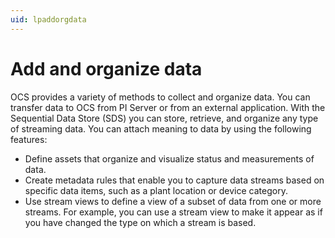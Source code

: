 ```yaml
---
uid: lpaddorgdata
---
```


# Add and organize data

OCS provides a variety of methods to collect and organize data. You can transfer data to OCS from PI Server or from an external application. With the Sequential Data Store (SDS) you can store, retrieve, and organize any type of streaming data. You can attach meaning to data by using the following features:

- Define assets that organize and visualize status and measurements of data.
- Create metadata rules that enable you to capture data streams based on specific data items, such as a plant location or device category.
- Use stream views to define a view of a subset of data from one or more streams. For example, you can use a stream view to make it appear as if you have changed the type on which a stream is based.
